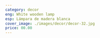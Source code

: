 ```yaml
---
category: decor
eng: White wooden lamp
esp: Lámpara de madera blanca
cover_image: ./images/decor/decor-32.jpg
price: 00.00
---
```

 

